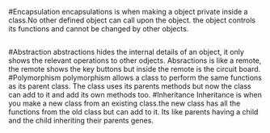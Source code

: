 #Encapsulation
encapsulations is when making a object private inside a class.No other defined object can call upon the object.
the object controls its functions and cannot be changed by other objects.
##
#Abstraction
abstractions hides the internal details of an object, it only shows the relevant operations to other odjects.
Absractions is like a remote, the remote shows the key buttons but inside the remote is the circuit board.
#Polymorphism
polymorphism allows a class to perform the same functions as its parent class. The class uses its parents methods
but now the class can add to it and add its own methods too.
#Inheritance
Inheritance is when you make a new class from an existing class.the new class has all the functions from the old 
class but can add to it. Its like parents having a child and the child inheriting their parents genes.